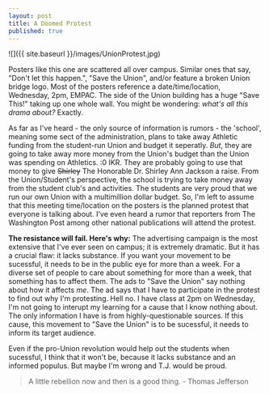 ```yaml
---
layout: post
title: A Doomed Protest
published: true
---
```


![]({{ site.baseurl }}/images/UnionProtest.jpg)

Posters like this one are scattered all over campus. Similar ones that say,
"Don't let this happen.", "Save the Union", and/or feature a broken Union
bridge logo. Most of the posters reference a date/time/location, Wednesday,
2pm, EMPAC. The side of the Union building has a huge "Save This!" taking up
one whole wall. You might be wondering: _what's all this drama about?_ Exactly.

As far as I've heard - the only source of information is rumors - the 'school',
meaning some sect of the administration, plans to take away Athletic funding
from the student-run Union and budget it seperatly. _But_, they are going to
take away more money from the Union's budget than the Union was spending on
Athletics. :0 IKR. They are probably going to use that money to give ~~Shirley~~
The Honorable Dr. Shirley Ann Jackson a raise. From the Union/Student's perspective, the school is trying to take money away from the student club's and activities. The students are very proud that we run our own Union with a multimillion dollar budget. So, I'm left to assume that this meeting time/location on the posters is the planned protest that everyone is talking about. I've even heard a rumor that reporters from The Washington Post among other national publications will attend the protest.

__The resistance will fail. Here's why:__
The advertising campaign is the most extensive that I've ever seen on campus;
it is extremely dramatic. But it has a crucial flaw: it lacks substance. If you
want your movement to be sucessful, it needs to be in the public eye for more
than a week. For a diverse set of people to care about something for more than
a week, that something has to affect them. The ads to "Save the Union" say
nothing about how it affects _me_. The ad says that I have to participate in
the protest to find out why I'm protesting. Hell no. I have class at 2pm on
Wednesday, I'm not going to interupt my learning for a cause that I know
nothing about. The only information I have is from highly-questionable sources.
If this cause, this movement to "Save the Union" is to be sucessful, it needs to inform its target audience.

Even if the pro-Union revolution would help out the students when sucessful,
I think that it won't be, because it lacks substance and an informed
populus. But maybe I'm wrong and T.J. would be proud.

> A little rebellion now and then is a good thing. - Thomas Jefferson
